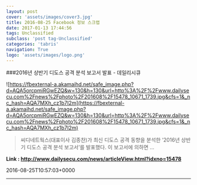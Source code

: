 ```yaml
---
layout: post
cover: 'assets/images/cover3.jpg'
title: 2016-08-25 Facebook 정보 스크랩
date: 2017-01-13 17:44:56
tags: Unclassified
subclass: 'post tag-Unclassified'
categories: 'tabris'
navigation: True
logo: 'assets/images/logo.png'
---
```


###2016년 상반기 디도스 공격 분석 보고서 발표 - 데일리시큐

![https://fbexternal-a.akamaihd.net/safe_image.php?d=AQA5orcpmiRGwEZQ&w=130&h=130&url=http%3A%2F%2Fwww.dailysecu.com%2Fnews%2Fphoto%2F201608%2F15478_10671_1739.jpg&cfs=1&_nc_hash=AQA7MXh_cz1b7I2m](https://fbexternal-a.akamaihd.net/safe_image.php?d=AQA5orcpmiRGwEZQ&w=130&h=130&url=http%3A%2F%2Fwww.dailysecu.com%2Fnews%2Fphoto%2F201608%2F15478_10671_1739.jpg&cfs=1&_nc_hash=AQA7MXh_cz1b7I2m)

>씨디네트웍스(대표이사 김종찬)가 최신 디도스 공격 동향을 분석한 ‘2016년 상반기 디도스 공격 분석 보고서’를 발표했다. 이 보고서에 의하면 ...

**Link : <http://www.dailysecu.com/news/articleView.html?idxno=15478>**

2016-08-25T10:57:03+0000

---

